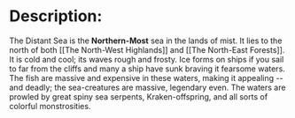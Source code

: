 # Description:
The Distant Sea is the **Northern-Most** sea in the lands of mist. It lies to the north of both [[The North-West Highlands]] and [[The North-East Forests]]. It is cold and cool; its waves rough and frosty. Ice forms on ships if you sail to far from the cliffs and many a ship have sunk braving it fearsome waters. The fish are massive and expensive in these waters, making it appealing -- and deadly; the sea-creatures are massive, legendary even. The waters are prowled by great spiny sea serpents, Kraken-offspring, and all sorts of colorful monstrosities. 